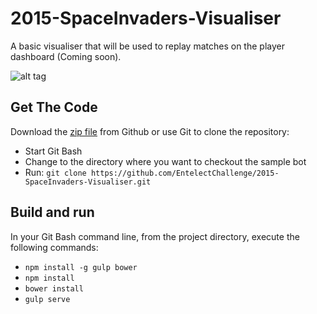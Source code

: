 # 2015-SpaceInvaders-Visualiser
A basic visualiser that will be used to replay matches on the player dashboard (Coming soon).

![alt tag](http://i.imgur.com/0gUe7ni.png?1)

## Get The Code
Download the [zip file](https://github.com/EntelectChallenge/2015-SpaceInvaders-Visualiser/archive/master.zip) from Github or use Git to clone the repository:
* Start Git Bash
* Change to the directory where you want to checkout the sample bot
* Run: `git clone https://github.com/EntelectChallenge/2015-SpaceInvaders-Visualiser.git`

## Build and run
In your Git Bash command line, from the project directory, execute the following commands:
* `npm install -g gulp bower`
* `npm install`
* `bower install`
* `gulp serve`